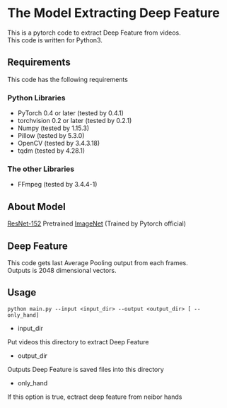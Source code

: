# The Model Extracting Deep Feature
This is a pytorch code to extract Deep Feature from videos.  
This code is written for Python3.

## Requirements

This code has the following requirements

### Python Libraries

- PyTorch 0.4 or later (tested by 0.4.1)
- torchvision 0.2 or later (tested by 0.2.1)
- Numpy (tested by 1.15.3)
- Pillow (tested by 5.3.0)
- OpenCV (tested by 3.4.3.18)
- tqdm (tested by 4.28.1)

### The other Libraries

- FFmpeg (tested by 3.4.4-1)

## About Model

[ResNet-152](https://arxiv.org/abs/1512.03385) Pretrained [ImageNet](http://www.image-net.org) (Trained by Pytorch official)

## Deep Feature

This code gets last Average Pooling output from each frames.  
Outputs is 2048 dimensional vectors.

## Usage

```
python main.py --input <input_dir> --output <output_dir> [ --only_hand]
```

- input_dir

Put videos this directory to extract Deep Feature

- output_dir

Outputs Deep Feature is saved files into this directory

- only_hand

If this option is true, ectract deep feature from neibor hands